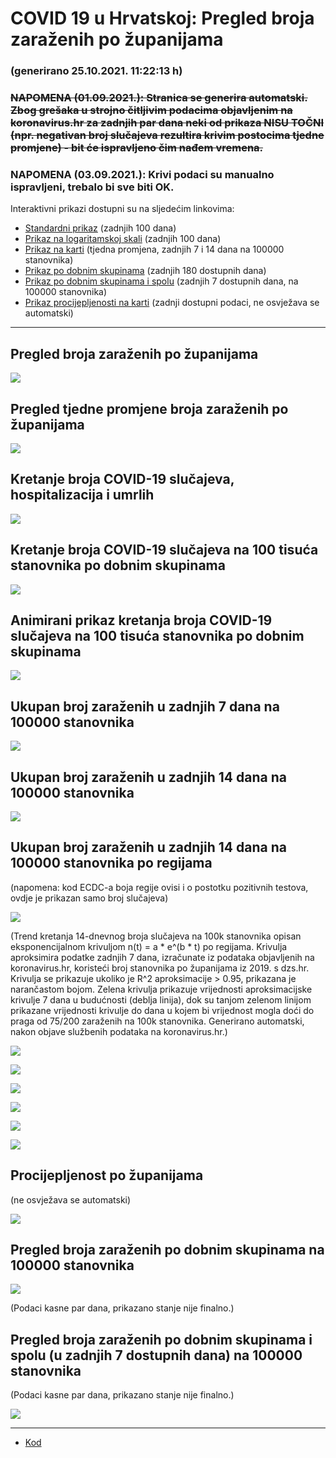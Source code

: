 # COVID 19 u Hrvatskoj: Pregled broja zaraženih po županijama

### (generirano 25.10.2021. 11:22:13 h)

### ~~NAPOMENA (01.09.2021.): Stranica se generira automatski. Zbog grešaka u strojno čitljivim podacima objavljenim na koronavirus.hr za zadnjih par dana neki od prikaza NISU TOČNI (npr. negativan broj slučajeva rezultira krivim postocima tjedne promjene) - bit će ispravljeno čim nađem vremena.~~

### NAPOMENA (03.09.2021.): Krivi podaci su manualno ispravljeni, trebalo bi sve biti OK.

Interaktivni prikazi dostupni su na sljedećim linkovima:

- [Standardni prikaz](html/index.html) (zadnjih 100 dana)
- [Prikaz na logaritamskoj skali](html/index_log.html) (zadnjih 100 dana)
- [Prikaz na karti](html/index_map.html) (tjedna promjena, zadnjih 7 i 14 dana na 100000 stanovnika)
- [Prikaz po dobnim skupinama](html/index_per_age.html) (zadnjih 180 dostupnih dana)
- [Prikaz po dobnim skupinama i spolu](html/index_pyramid.html) (zadnjih 7 dostupnih dana, na 100000 stanovnika)
- [Prikaz procijepljenosti na karti](html/index_vaccination.html) (zadnji dostupni podaci, ne osvježava se automatski)

-----

## Pregled broja zaraženih po županijama

![](img/2021_10_24_line_plots.png)

## Pregled tjedne promjene broja zaraženih po županijama

![](img/2021_10_24_map.png)

## Kretanje broja COVID-19 slučajeva, hospitalizacija i umrlih

![](img/2021_10_24_cases_hospitalisations_deaths.png)

## Kretanje broja COVID-19 slučajeva na 100 tisuća stanovnika po dobnim skupinama

![](img/2021_10_24_cases_per_age_group_lines.png)

## Animirani prikaz kretanja broja COVID-19 slučajeva na 100 tisuća stanovnika po dobnim skupinama

![](img/2021_10_23anim_aug_1200.gif)

## Ukupan broj zaraženih u zadnjih 7 dana na 100000 stanovnika

![](img/2021_10_24_map_7_day_per_100k.png)

## Ukupan broj zaraženih u zadnjih 14 dana na 100000 stanovnika

![](img/2021_10_24_map_14_day_per_100k.png)

## Ukupan broj zaraženih u zadnjih 14 dana na 100000 stanovnika po regijama

(napomena: kod ECDC-a boja regije ovisi i o postotku pozitivnih testova, ovdje je prikazan samo broj slučajeva)

![](img/2021_10_24_map_14_day_per_100k_region.png)

(Trend kretanja 14-dnevnog broja slučajeva na 100k stanovnika opisan eksponencijalnom krivuljom n(t) = a * e^(b * t) po regijama. Krivulja aproksimira podatke zadnjih 7 dana, izračunate iz podataka objavljenih na koronavirus.hr, koristeći broj stanovnika po županijama iz 2019. s dzs.hr. Krivulja se prikazuje ukoliko je R^2 aproksimacije > 0.95, prikazana je narančastom bojom. Zelena krivulja prikazuje vrijednosti aproksimacijske krivulje 7 dana u budućnosti (deblja linija), dok su tanjom zelenom linijom prikazane vrijednosti krivulje do dana u kojem bi vrijednost mogla doći do praga od 75/200 zaraženih na 100k stanovnika. Generirano automatski, nakon objave službenih podataka na koronavirus.hr.)

![](img/2021_10_24_current_Jadranska_Hrvatska.png)

![](img/2021_10_24_current_Panonska_Hrvatska.png)

![](img/2021_10_24_current_Grad_Zagreb.png)

![](img/2021_10_24_current_Sjeverna_Hrvatska.png)

![](img/2021_10_24_current_Republika_Hrvatska.png)

![](img/2021_10_24_cases_hospitalisations_deaths_Republika_Hrvatska.png)

## Procijepljenost po županijama

(ne osvježava se automatski)

![](img/2021_10_24_vaccination.png)

## Pregled broja zaraženih po dobnim skupinama na 100000 stanovnika

![](img/2021_10_24_per_age_group.png)

(Podaci kasne par dana, prikazano stanje nije finalno.)

## Pregled broja zaraženih po dobnim skupinama i spolu (u zadnjih 7 dostupnih dana) na 100000 stanovnika

(Podaci kasne par dana, prikazano stanje nije finalno.)

![](img/2021_10_24_pyramid.png)

-----

- [Kod](https://github.com/ppalasek/covid_plots_croatia)


